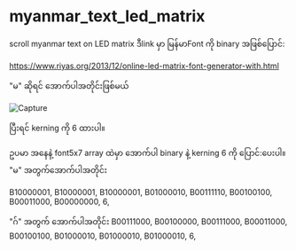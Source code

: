# myanmar_text_led_matrix
scroll myanmar text on LED matrix
ဒီlink မှာ မြန်မာFont ကို binary အဖြစ်ပြောင်:

https://www.riyas.org/2013/12/online-led-matrix-font-generator-with.html

"မ" ဆိုရင် အောက်ပါအတိုင်းဖြစ်မယ်

![Capture](https://user-images.githubusercontent.com/20748792/117156490-53865180-adf0-11eb-9dd9-0e7327457c4d.PNG)

ပြီးရင် kerning ကို 6 ထားပါ။

ဥပမာ အနေနဲ့
font5x7 array ထဲမှာ အောက်ပါ binary နဲ့ kerning 6 ကို ပြောင်:ပေးပါ။
"မ" အတွက်အောက်ပါအတိုင်း

B10000001,
B10000001,
B10000001,
B01000010,
B00111110,
B00100100,
B00011000,
B00000000,
6,

"ဂ်" အတွက် အောက်ပါအတိုင်း
B00111000,
B00100000,
B00111000,
B00011000,
B00100100,
B01000010,
B01000010,
B01000010,
6,
